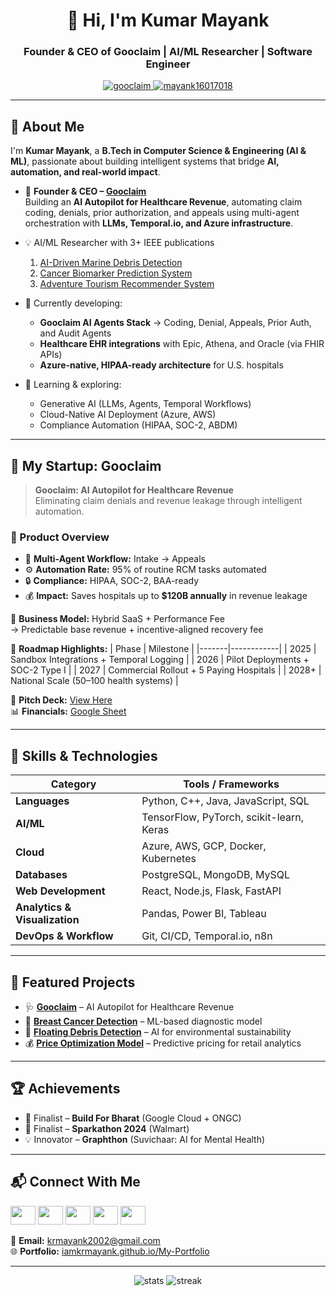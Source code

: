 <h1 align="center">👋 Hi, I'm Kumar Mayank</h1>
<h3 align="center">Founder & CEO of Gooclaim | AI/ML Researcher | Software Engineer</h3>

<p align="center">
  <a href="https://gooclaim.com" target="_blank">
    <img src="https://img.shields.io/badge/Visit-Gooclaim.com-blue?style=for-the-badge&logo=googlechrome" alt="gooclaim" />
  </a>
  <a href="[https://twitter.com/mayank16017018](https://x.com/KumarMayan37224)" target="blank">
    <img src="https://img.shields.io/twitter/follow/mayank16017018?logo=twitter&style=for-the-badge" alt="mayank16017018" />
  </a>
</p>

---

## 🚀 About Me

I'm **Kumar Mayank**, a **B.Tech in Computer Science & Engineering (AI & ML)**, passionate about building intelligent systems that bridge **AI, automation, and real-world impact**.

- 🧠 **Founder & CEO – [Gooclaim](https://gooclaim.com)**  
  Building an **AI Autopilot for Healthcare Revenue**, automating claim coding, denials, prior authorization, and appeals using multi-agent orchestration with **LLMs, Temporal.io, and Azure infrastructure**.

- 💡 AI/ML Researcher with 3+ IEEE publications  
  1. [AI-Driven Marine Debris Detection](https://ieeexplore.ieee.org/document/10353339)  
  2. [Cancer Biomarker Prediction System](https://ieeexplore.ieee.org/document/10430291)  
  3. [Adventure Tourism Recommender System](https://ieeexplore.ieee.org/document/10564049)

- 🔭 Currently developing:
  - **Gooclaim AI Agents Stack** → Coding, Denial, Appeals, Prior Auth, and Audit Agents  
  - **Healthcare EHR integrations** with Epic, Athena, and Oracle (via FHIR APIs)  
  - **Azure-native, HIPAA-ready architecture** for U.S. hospitals  

- 🌱 Learning & exploring:
  - Generative AI (LLMs, Agents, Temporal Workflows)
  - Cloud-Native AI Deployment (Azure, AWS)
  - Compliance Automation (HIPAA, SOC-2, ABDM)

---

## 🏢 My Startup: Gooclaim

> **Gooclaim: AI Autopilot for Healthcare Revenue**  
> Eliminating claim denials and revenue leakage through intelligent automation.

### 💎 Product Overview
- 🤖 **Multi-Agent Workflow:** Intake → Appeals  
- ⚙️ **Automation Rate:** 95% of routine RCM tasks automated  
- 🔒 **Compliance:** HIPAA, SOC-2, BAA-ready  
- 💰 **Impact:** Saves hospitals up to **$120B annually** in revenue leakage

🧾 **Business Model:**
Hybrid SaaS + Performance Fee  
→ Predictable base revenue + incentive-aligned recovery fee

🧩 **Roadmap Highlights:**
| Phase | Milestone |
|-------|------------|
| 2025 | Sandbox Integrations + Temporal Logging |
| 2026 | Pilot Deployments + SOC-2 Type I |
| 2027 | Commercial Rollout + 5 Paying Hospitals |
| 2028+ | National Scale (50–100 health systems) |

📄 **Pitch Deck:** [View Here](https://gooclaim.com)  
📊 **Financials:** [Google Sheet](https://docs.google.com/spreadsheets/d/1Ql6lrW5gIxGKjAL7gY39PHhi-oMbRyOSBWqZzBVKDyg/edit?usp=sharing)

---

## 🧠 Skills & Technologies

| Category | Tools / Frameworks |
|-----------|--------------------|
| **Languages** | Python, C++, Java, JavaScript, SQL |
| **AI/ML** | TensorFlow, PyTorch, scikit-learn, Keras |
| **Cloud** | Azure, AWS, GCP, Docker, Kubernetes |
| **Databases** | PostgreSQL, MongoDB, MySQL |
| **Web Development** | React, Node.js, Flask, FastAPI |
| **Analytics & Visualization** | Pandas, Power BI, Tableau |
| **DevOps & Workflow** | Git, CI/CD, Temporal.io, n8n |

---

## 🧩 Featured Projects

- 🩺 [**Gooclaim**](https://gooclaim.com) – AI Autopilot for Healthcare Revenue  
- 🧠 [**Breast Cancer Detection**](https://github.com/Iamkrmayank/Breast-Cancer-Prediction) – ML-based diagnostic model  
- 🧹 [**Floating Debris Detection**](https://github.com/Iamkrmayank/Floating-Debris-Detection) – AI for environmental sustainability  
- 💰 [**Price Optimization Model**](https://github.com/Iamkrmayank/Price-Optimization-Model) – Predictive pricing for retail analytics  

---

## 🏆 Achievements

- 🥇 Finalist – **Build For Bharat** (Google Cloud + ONGC)  
- 🧠 Finalist – **Sparkathon 2024** (Walmart)  
- 💡 Innovator – **Graphthon** (Suvichaar: AI for Mental Health)

---

## 📬 Connect With Me

<p align="left">
<a href="https://linkedin.com/in/kumar-mayank-392381168" target="_blank"><img src="https://raw.githubusercontent.com/rahuldkjain/github-profile-readme-generator/master/src/images/icons/Social/linked-in-alt.svg" height="30" width="40" /></a>
<a href="[https://twitter.com/mayank16017018](https://x.com/KumarMayan37224)" target="_blank"><img src="https://raw.githubusercontent.com/rahuldkjain/github-profile-readme-generator/master/src/images/icons/Social/twitter.svg" height="30" width="40" /></a>
<a href="https://instagram.com/iamkrmayank" target="_blank"><img src="https://raw.githubusercontent.com/rahuldkjain/github-profile-readme-generator/master/src/images/icons/Social/instagram.svg" height="30" width="40" /></a>
<a href="https://github.com/Iamkrmayank" target="_blank"><img src="https://raw.githubusercontent.com/rahuldkjain/github-profile-readme-generator/master/src/images/icons/Social/github.svg" height="30" width="40" /></a>
<a href="https://gooclaim.com" target="_blank"><img src="[https://raw.githubusercontent.com/rahuldkjain/github-profile-readme-generator/master/src/images/icons/Social/globe.svg](https://res.cloudinary.com/dvgoquoqv/image/upload/v1759820669/Gooclaim_Logo_zepcue.png)" height="30" width="40" /></a>
</p>

📧 **Email:** krmayank2002@gmail.com  
🌐 **Portfolio:** [iamkrmayank.github.io/My-Portfolio](https://iamkrmayank.github.io/My-Portfolio)  

---

<p align="center">
  <img src="https://github-readme-stats.vercel.app/api?username=iamkrmayank&show_icons=true&theme=react" alt="stats" />
  <img src="https://github-readme-streak-stats.herokuapp.com/?user=iamkrmayank&theme=react" alt="streak" />
</p>
